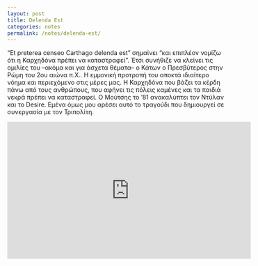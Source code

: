 ```yaml
---
layout: post
title: Delenda Est
categories: notes
permalink: /notes/delenda-est/
---
```


“Εt preterea censeo Carthago delenda est” σημαίνει “και επιπλέον νομίζω ότι η Καρχηδόνα πρέπει να καταστραφεί”. Έτσι συνήθιζε να κλείνει τις ομιλίες του –ακόμα και για άσχετα θέματα– ο Κάτων ο Πρεσβύτερος στην Ρώμη του 2ου αιώνα π.Χ.. Η εμμονική προτροπή του αποκτά ιδιαίτερο νόημα και περιεχόμενο στις μέρες μας. Η Καρχηδόνα που βάζει τα κέρδη πάνω από τους ανθρώπους, που αφήνει τις πόλεις καμένες και τα παιδιά νεκρά πρέπει να καταστραφεί. Ο Μούτσης το ’81 ανακαλύπτει τον Ντύλαν και το Desire. Εμένα όμως μου αρέσει αυτό το τραγούδι που δημιουργεί σε συνεργασία με τον Τριπολίτη.

<div class="youtube-embed-container">
	<iframe width="560" height="315" src="https://www.youtube.com/embed/yg3OW0VjtcA" title="YouTube video player" frameborder="0" allow="accelerometer; autoplay; clipboard-write; encrypted-media; gyroscope; picture-in-picture" allowfullscreen></iframe>
</div>